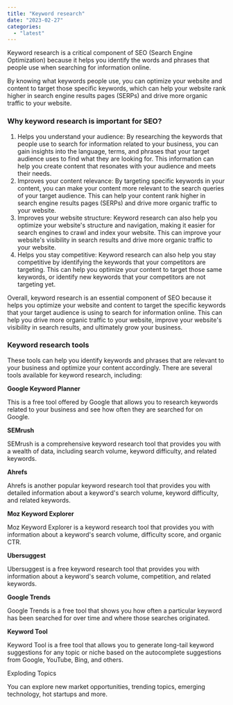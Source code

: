 ```yaml
---
title: "Keyword research"
date: "2023-02-27"
categories: 
  - "latest"
---
```


Keyword research is a critical component of SEO (Search Engine Optimization) because it helps you identify the words and phrases that people use when searching for information online.

By knowing what keywords people use, you can optimize your website and content to target those specific keywords, which can help your website rank higher in search engine results pages (SERPs) and drive more organic traffic to your website.

### Why keyword research is important for SEO?

1. Helps you understand your audience: By researching the keywords that people use to search for information related to your business, you can gain insights into the language, terms, and phrases that your target audience uses to find what they are looking for. This information can help you create content that resonates with your audience and meets their needs.
2. Improves your content relevance: By targeting specific keywords in your content, you can make your content more relevant to the search queries of your target audience. This can help your content rank higher in search engine results pages (SERPs) and drive more organic traffic to your website.
3. Improves your website structure: Keyword research can also help you optimize your website's structure and navigation, making it easier for search engines to crawl and index your website. This can improve your website's visibility in search results and drive more organic traffic to your website.
4. Helps you stay competitive: Keyword research can also help you stay competitive by identifying the keywords that your competitors are targeting. This can help you optimize your content to target those same keywords, or identify new keywords that your competitors are not targeting yet.

Overall, keyword research is an essential component of SEO because it helps you optimize your website and content to target the specific keywords that your target audience is using to search for information online. This can help you drive more organic traffic to your website, improve your website's visibility in search results, and ultimately grow your business.

### Keyword research tools

These tools can help you identify keywords and phrases that are relevant to your business and optimize your content accordingly. There are several tools available for keyword research, including:

**Google Keyword Planner**

This is a free tool offered by Google that allows you to research keywords related to your business and see how often they are searched for on Google.

**SEMrush**

SEMrush is a comprehensive keyword research tool that provides you with a wealth of data, including search volume, keyword difficulty, and related keywords.

**Ahrefs**

Ahrefs is another popular keyword research tool that provides you with detailed information about a keyword's search volume, keyword difficulty, and related keywords.

**Moz Keyword Explorer**

Moz Keyword Explorer is a keyword research tool that provides you with information about a keyword's search volume, difficulty score, and organic CTR.

**Ubersuggest**

Ubersuggest is a free keyword research tool that provides you with information about a keyword's search volume, competition, and related keywords.

**Google Trends**

Google Trends is a free tool that shows you how often a particular keyword has been searched for over time and where those searches originated.

**Keyword Tool**

Keyword Tool is a free tool that allows you to generate long-tail keyword suggestions for any topic or niche based on the autocomplete suggestions from Google, YouTube, Bing, and others.

Exploding Topics

You can explore new market opportunities, trending topics, emerging technology, hot startups and more.
